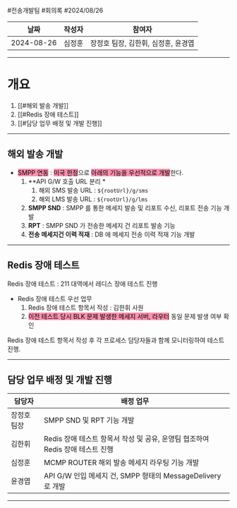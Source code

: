 #전송개발팀 #회의록 #2024/08/26 


| 날짜         | 작성자 | 참여자                   |
| ---------- | --- | --------------------- |
| 2024-08-26 | 심정훈 | 장정호 팀장, 김한휘, 심정훈, 윤경엽 |

---

# 개요

1. [[#해외 발송 개발]]
2. [[#Redis 장애 테스트]]
3. [[#담당 업무 배정 및 개발 진행]]

---

## 해외 발송 개발

- <mark style="background: #FF5582A6;">SMPP 연동</mark> :  <mark style="background: #FF5582A6;">미국 한정</mark>으로 <mark style="background: #FF5582A6;">아래의 기능을 우선적으로 개발</mark>한다.
	1. **API G/W 호출 URL 분리 *
		1. 해외 SMS 발송 URL : `${rootUrl}/g/sms`
		2. 해외 LMS 발송 URL : `${rootUrl}/g/lms`
	2. **SMPP SND** : SMPP 를 통한 메세지 발송 및 리포트 수신, 리포트 전송 기능 개발
	3. **RPT** : SMPP SND 가 전송한 메세지 건 리포트 발송 기능
	4. **전송 메세지건 이력 적재** : DB 에 메세지 전송 이력 적재 기능 개발

---

## Redis 장애 테스트

Redis 장애 테스트 : 211 대역에서 레디스 장애 테스트 진행

- Redis 장애 테스트 우선 업무
	1. Redis 장애 테스트 항목서 작성 : 김한휘 사원
	2. <mark style="background: #FF5582A6;">이전 테스트 당시 BLK 문제 발생한 메세지 서버, 라우터</mark> 동일 문제 발생 여부 확인

Redis 장애 테스트 항목서 작성 후 각 프로세스 담당자들과 함께 모니터링하여 테스트 진행.

---

## 담당 업무 배정 및 개발 진행

| 담당자    | 배정 업무                                              |
| ------ | -------------------------------------------------- |
| 장정호 팀장 | SMPP SND 및 RPT 기능 개발                               |
| 김한휘    | Redis 장애 테스트 항목서 작성 및 공유, 운영팀 협조하여 Redis 장애 테스트 진행 |
| 심정훈    | MCMP ROUTER 해외 발송 메세지 라우팅 기능 개발                    |
| 윤경엽    | API G/W 인입 메세지 건, SMPP 형태의 MessageDelivery 로 개발    |

---

